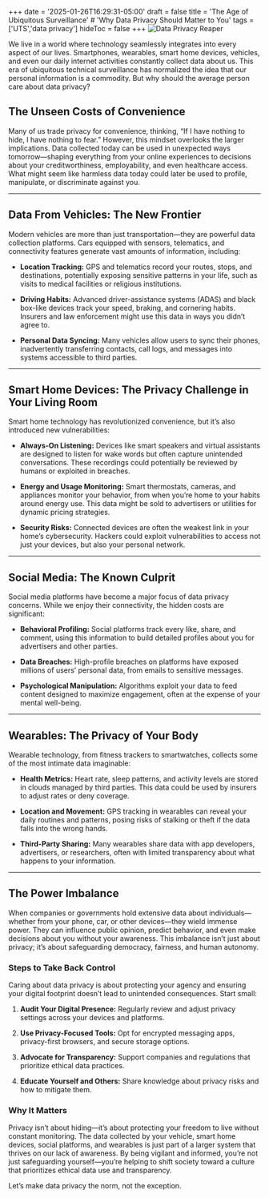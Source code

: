 +++
date = '2025-01-26T16:29:31-05:00'
draft = false
title = 'The Age of Ubiquitous Surveillance'        # 'Why Data Privacy Should Matter to You'
tags = ['UTS','data privacy']
hideToc = false
+++
![Data Privacy Reaper](/images/uts-main.png)

We live in a world where technology seamlessly integrates into every aspect of our lives. Smartphones, wearables, smart home devices, vehicles, and even our daily internet activities constantly collect data about us. This era of ubiquitous technical surveillance has normalized the idea that our personal information is a commodity. But why should the average person care about data privacy? 

<!--more-->

## The Unseen Costs of Convenience

Many of us trade privacy for convenience, thinking, “If I have nothing to hide, I have nothing to fear.” However, this mindset overlooks the larger implications. Data collected today can be used in unexpected ways tomorrow—shaping everything from your online experiences to decisions about your creditworthiness, employability, and even healthcare access. What might seem like harmless data today could later be used to profile, manipulate, or discriminate against you.

----------

## Data From Vehicles: The New Frontier

Modern vehicles are more than just transportation—they are powerful data collection platforms. Cars equipped with sensors, telematics, and connectivity features generate vast amounts of information, including: 

- **Location Tracking:** GPS and telematics record your routes, stops, and destinations, potentially exposing sensitive patterns in your life, such as visits to medical facilities or religious institutions. 

- **Driving Habits:** Advanced driver-assistance systems (ADAS) and black box-like devices track your speed, braking, and cornering habits. Insurers and law enforcement might use this data in ways you didn’t agree to. 

- **Personal Data Syncing:** Many vehicles allow users to sync their phones, inadvertently transferring contacts, call logs, and messages into systems accessible to third parties. 

----------

## Smart Home Devices: The Privacy Challenge in Your Living Room

Smart home technology has revolutionized convenience, but it’s also introduced new vulnerabilities: 

- **Always-On Listening:** Devices like smart speakers and virtual assistants are designed to listen for wake words but often capture unintended conversations. These recordings could potentially be reviewed by humans or exploited in breaches. 

- **Energy and Usage Monitoring:** Smart thermostats, cameras, and appliances monitor your behavior, from when you’re home to your habits around energy use. This data might be sold to advertisers or utilities for dynamic pricing strategies. 

- **Security Risks:** Connected devices are often the weakest link in your home’s cybersecurity. Hackers could exploit vulnerabilities to access not just your devices, but also your personal network. 

----------

## Social Media: The Known Culprit

Social media platforms have become a major focus of data privacy concerns. While we enjoy their connectivity, the hidden costs are significant: 

- **Behavioral Profiling:** Social platforms track every like, share, and comment, using this information to build detailed profiles about you for advertisers and other parties. 

- **Data Breaches:** High-profile breaches on platforms have exposed millions of users’ personal data, from emails to sensitive messages. 

- **Psychological Manipulation:** Algorithms exploit your data to feed content designed to maximize engagement, often at the expense of your mental well-being. 

----------

## Wearables: The Privacy of Your Body

Wearable technology, from fitness trackers to smartwatches, collects some of the most intimate data imaginable: 

- **Health Metrics:** Heart rate, sleep patterns, and activity levels are stored in clouds managed by third parties. This data could be used by insurers to adjust rates or deny coverage. 

- **Location and Movement:** GPS tracking in wearables can reveal your daily routines and patterns, posing risks of stalking or theft if the data falls into the wrong hands. 

- **Third-Party Sharing:** Many wearables share data with app developers, advertisers, or researchers, often with limited transparency about what happens to your information. 

----------

## The Power Imbalance

When companies or governments hold extensive data about individuals—whether from your phone, car, or other devices—they wield immense power. They can influence public opinion, predict behavior, and even make decisions about you without your awareness. This imbalance isn’t just about privacy; it’s about safeguarding democracy, fairness, and human autonomy. 

### Steps to Take Back Control

Caring about data privacy is about protecting your agency and ensuring your digital footprint doesn’t lead to unintended consequences. Start small: 

1. **Audit Your Digital Presence:** Regularly review and adjust privacy settings across your devices and platforms. 

2. **Use Privacy-Focused Tools:** Opt for encrypted messaging apps, privacy-first browsers, and secure storage options. 

3. **Advocate for Transparency:** Support companies and regulations that prioritize ethical data practices. 

4. **Educate Yourself and Others:** Share knowledge about privacy risks and how to mitigate them.

### Why It Matters

Privacy isn’t about hiding—it’s about protecting your freedom to live without constant monitoring. The data collected by your vehicle, smart home devices, social platforms, and wearables is just part of a larger system that thrives on our lack of awareness. By being vigilant and informed, you’re not just safeguarding yourself—you’re helping to shift society toward a culture that prioritizes ethical data use and transparency.

Let’s make data privacy the norm, not the exception.